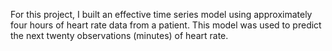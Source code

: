 For this project, I built an effective time series model using approximately four hours of
heart rate data from a patient. This model was used to predict the next twenty
observations (minutes) of heart rate.
